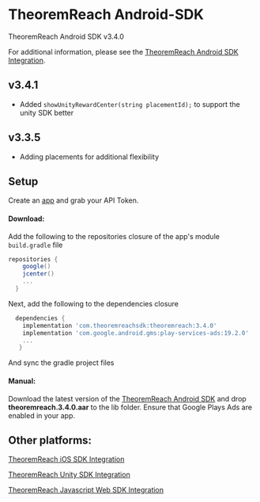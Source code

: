 # TheoremReach Android-SDK
TheoremReach Android SDK v3.4.0

For additional information, please see the [TheoremReach Android SDK Integration](https://theoremreach.com/docs/android).

## v3.4.1
- Added `showUnityRewardCenter(string placementId);` to support the unity SDK better

## v3.3.5
- Adding placements for additional flexibility

## Setup

Create an [app](https://theoremreach.com/developer/apps) and grab your API Token.

#### Download:

Add the following to the repositories closure of the app's module `build.gradle` file

  ```groovy
  repositories {
      google()
      jcenter()
      ...
    }
  ```
  Next, add the following to the dependencies closure

  ```groovy
    dependencies {
      implementation 'com.theoremreachsdk:theoremreach:3.4.0'
      implementation 'com.google.android.gms:play-services-ads:19.2.0'
      ...
     }
  ```

  And sync the gradle project files

  #### Manual:
  Download the latest version of the [TheoremReach Android SDK](https://github.com/theoremreach/AndroidSDK) and drop **theoremreach.3.4.0.aar** to the lib folder. Ensure that Google Plays Ads are enabled in your app.

## Other platforms:

[TheoremReach iOS SDK Integration](https://theoremreach.com/docs/ios)

[TheoremReach Unity SDK Integration](https://theoremreach.com/docs/unity)

[TheoremReach Javascript Web SDK Integration](https://theoremreach.com/docs/web)
